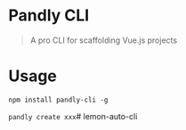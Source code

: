 # Pandly CLI

> A pro CLI for scaffolding Vue.js projects

# Usage

`npm install pandly-cli -g`

`pandly create xxx`# lemon-auto-cli
